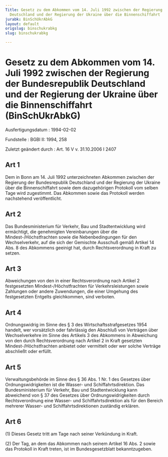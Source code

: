 ```yaml
---
Title: Gesetz zu dem Abkommen vom 14. Juli 1992 zwischen der Regierung der Bundesrepublik
  Deutschland und der Regierung der Ukraine über die Binnenschiffahrt
jurabk: BinSchUkrAbkG
layout: default
origslug: binschukrabkg
slug: binschukrabkg

---
```


# Gesetz zu dem Abkommen vom 14. Juli 1992 zwischen der Regierung der Bundesrepublik Deutschland und der Regierung der Ukraine über die Binnenschiffahrt (BinSchUkrAbkG)

Ausfertigungsdatum
:   1994-02-02

Fundstelle
:   BGBl II: 1994, 258

Zuletzt geändert durch
:   Art. 16 V v. 31.10.2006 I 2407

## Art 1

Dem in Bonn am 14. Juli 1992 unterzeichneten Abkommen zwischen der
Regierung der Bundesrepublik Deutschland und der Regierung der Ukraine
über die Binnenschiffahrt sowie dem dazugehörigen Protokoll vom selben
Tage wird zugestimmt. Das Abkommen sowie das Protokoll werden
nachstehend veröffentlicht.

## Art 2

Das Bundesministerium für Verkehr, Bau und Stadtentwicklung wird
ermächtigt, die genehmigten Vereinbarungen über die
Mindest-/Höchstfrachten sowie die Nebenbedingungen für den
Wechselverkehr, auf die sich der Gemischte Ausschuß gemäß Artikel 14
Abs. 8 des Abkommens geeinigt hat, durch Rechtsverordnung in Kraft zu
setzen.

## Art 3

Abweichungen von den in einer Rechtsverordnung nach Artikel 2
festgesetzten Mindest-/Höchstfrachten für Verkehrsleistungen sowie
Zahlungen oder andere Zuwendungen, die einer Umgehung des
festgesetzten Entgelts gleichkommen, sind verboten.

## Art 4

Ordnungswidrig im Sinne des § 3 des Wirtschaftsstrafgesetzes 1954
handelt, wer vorsätzlich oder fahrlässig den Abschluß von Verträgen
über Wechselverkehre im Sinne des Artikels 3 des Abkommens in
Abweichung von den durch Rechtsverordnung nach Artikel 2 in Kraft
gesetzten Mindest-/Höchstfrachten anbietet oder vermittelt oder wer
solche Verträge abschließt oder erfüllt.

## Art 5

Verwaltungsbehörde im Sinne des § 36 Abs. 1 Nr. 1 des Gesetzes über
Ordnungswidrigkeiten ist die Wasser- und Schiffahrtsdirektion. Das
Bundesministerium für Verkehr, Bau und Stadtentwicklung kann
abweichend von § 37 des Gesetzes über Ordnungswidrigkeiten durch
Rechtsverordnung eine Wasser- und Schiffahrtsdirektion als für den
Bereich mehrerer Wasser- und Schiffahrtsdirektionen zuständig
erklären.

## Art 6

(1) Dieses Gesetz tritt am Tage nach seiner Verkündung in Kraft.

(2) Der Tag, an dem das Abkommen nach seinem Artikel 16 Abs. 2 sowie
das Protokoll in Kraft treten, ist im Bundesgesetzblatt
bekanntzugeben.

